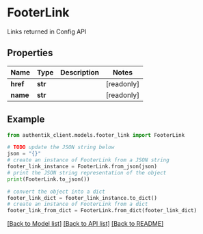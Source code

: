 # FooterLink

Links returned in Config API

## Properties

Name | Type | Description | Notes
------------ | ------------- | ------------- | -------------
**href** | **str** |  | [readonly] 
**name** | **str** |  | [readonly] 

## Example

```python
from authentik_client.models.footer_link import FooterLink

# TODO update the JSON string below
json = "{}"
# create an instance of FooterLink from a JSON string
footer_link_instance = FooterLink.from_json(json)
# print the JSON string representation of the object
print(FooterLink.to_json())

# convert the object into a dict
footer_link_dict = footer_link_instance.to_dict()
# create an instance of FooterLink from a dict
footer_link_from_dict = FooterLink.from_dict(footer_link_dict)
```
[[Back to Model list]](../README.md#documentation-for-models) [[Back to API list]](../README.md#documentation-for-api-endpoints) [[Back to README]](../README.md)


